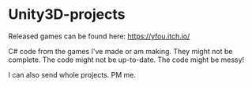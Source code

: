 # Unity3D-projects

Released games can be found here:
https://yfou.itch.io/


C# code from the games I've made or am making. They might not be complete. The code might not be up-to-date. The code might be messy!

I can also send whole projects. PM me.

